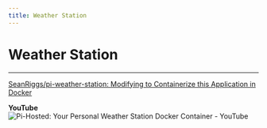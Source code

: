 ```yaml
---
title: Weather Station
---
```

# Weather Station
___
[SeanRiggs/pi-weather-station: Modifying to Containerize this Application in Docker](https://github.com/SeanRiggs/pi-weather-station)

**YouTube**
![Pi-Hosted: Your Personal Weather Station Docker Container - YouTube](https://www.youtube.com/watch?v=5JfPzvcm0E8)
